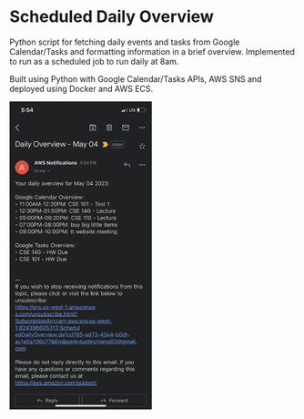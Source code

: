 # Scheduled Daily Overview

Python script for fetching daily events and tasks from Google Calendar/Tasks and formatting information in a brief overview. Implemented to run as a scheduled job to run daily at 8am.

Built using Python with Google Calendar/Tasks APIs, AWS SNS and deployed using Docker and AWS ECS.

<img src="screenshots/email.PNG" width="250" title="Example email">
